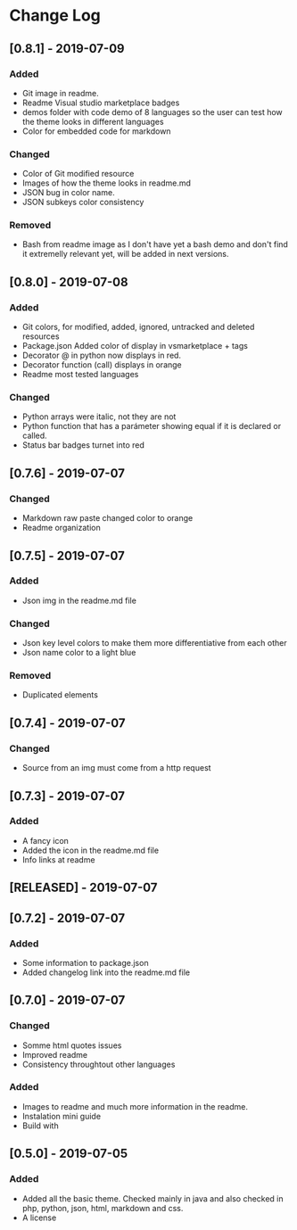 <!-- markdownlint-disable MD024-->
# Change Log

## [0.8.1] - 2019-07-09

### Added

- Git image in readme.
- Readme Visual studio marketplace badges
- demos folder with code demo of 8 languages so the user can test how the theme looks in different languages
- Color for embedded code for markdown

### Changed

- Color of Git modified resource
- Images of how the theme looks in readme.md
- JSON bug in color name.
- JSON subkeys color consistency

### Removed

- Bash from readme image as I don't have yet a bash demo and don't find it extremelly relevant yet, will be added in next versions.

## [0.8.0] - 2019-07-08

### Added

- Git colors, for modified, added, ignored, untracked and deleted resources
- Package.json Added color of display in vsmarketplace + tags
- Decorator @ in python now displays in red.
- Decorator function (call) displays in orange
- Readme most tested languages

### Changed

- Python arrays were italic, not they are not
- Python function that has a parámeter showing equal if it is declared or called.
- Status bar badges turnet into red

## [0.7.6] - 2019-07-07

### Changed

- Markdown raw paste changed color to orange
- Readme organization

## [0.7.5] - 2019-07-07

### Added

- Json img in the readme.md file

### Changed

- Json key level colors to make them more differentiative from each other
- Json name color to a light blue

### Removed

- Duplicated elements

## [0.7.4] - 2019-07-07

### Changed

- Source from an img must come from a http request

## [0.7.3] - 2019-07-07

### Added

- A fancy icon
- Added the icon in the readme.md file
- Info links at readme

## [RELEASED] - 2019-07-07

## [0.7.2] - 2019-07-07

### Added

- Some information to package.json
- Added changelog link into the readme.md file

## [0.7.0] - 2019-07-07

### Changed

- Somme html quotes issues
- Improved readme
- Consistency throughtout other languages

### Added

- Images to readme and much more information in the readme.
- Instalation mini guide
- Build with

## [0.5.0] - 2019-07-05

### Added

- Added all the basic theme. Checked mainly in java and also checked in php, python, json, html, markdown and css.
- A license
